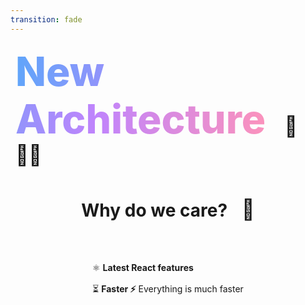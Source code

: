 ```yaml
---
transition: fade
---
```


<div
  v-motion
  :initial="{ x: -80 }"
  :enter="{ x: 0 }"
  :leave="{ x: 1000 }"
  style="font-size: 4rem; font-weight: 800; padding: 0.5rem; display: inline-block; line-height: 1.2;"
>
  <span style="background: linear-gradient(to right, rgb(96, 165, 250), rgb(192, 132, 252), rgb(251, 146, 188)); -webkit-background-clip: text; -webkit-text-fill-color: transparent; background-clip: text;">New Architecture</span> 
  <span style="font-size: 2rem; margin-left: 1rem;">🚀 🧑‍🚀</span>
</div>

<div style="display: flex; justify-content: center; align-items: center; width: 100%;">
  <h1>Why do we care? <span style="font-size: 2rem; margin-left: 1rem;">🤔</span></h1>
  
</div>

<div style="margin-top: 2rem; display: flex; justify-content: center; align-items: center; width: 100%;">
<ul style="list-style-type: none; padding: 0;" >
    <li v-click style="margin-bottom: 1rem;">
    ⚛️ <strong>Latest React features</strong> 
  </li>
  <li v-click style="margin-bottom: 1rem;">
    ⏳ <strong>Faster ⚡</strong> Everything is much faster
  </li>
</ul>
</div>

<!--
Why do we care? Well the new arch allows us to use the latest React features. Server functions, suspense boundaries. Without that some of the demos I'm going to show you today wouldn't be possible. It's also enabling the expo & meta team to work on supporting advanced server side rendering techniques like partial pre-rendering, incremental static regeneration and all that good stuff we know and love on web.

* Everything much faster for authors and consumers
-->
